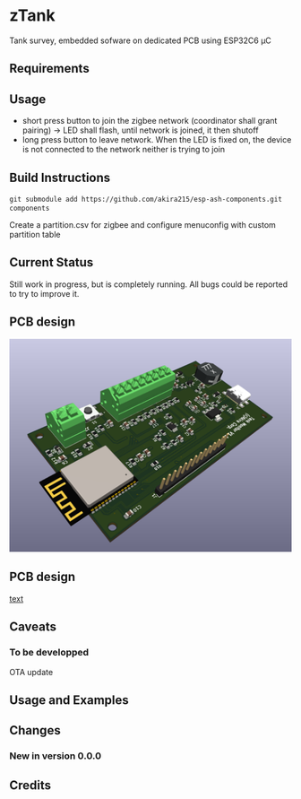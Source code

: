 # zTank
Tank survey, embedded sofware on dedicated PCB using ESP32C6 µC

## Requirements

## Usage
 - short press button to join the zigbee network (coordinator shall grant pairing) -> LED shall flash, until network is joined, it then shutoff
  - long press button to leave network. When the LED is fixed on, the device is not connected to the network neither is trying to join


## Build Instructions

```
git submodule add https://github.com/akira215/esp-ash-components.git components
```
Create a partition.csv for zigbee and configure menuconfig with custom partition table

## Current Status

Still work in progress, but is completely running. All bugs 
could be reported to try to improve it.

## PCB design

![Alt text](PCB/screenshot/TankMonitorV1_1.png?raw=true "3D view of PCB board")

## PCB design

[text](3Dprint/README.md)

## Caveats

### To be developped

OTA update


## Usage and Examples



## Changes

### New in version 0.0.0


## Credits



